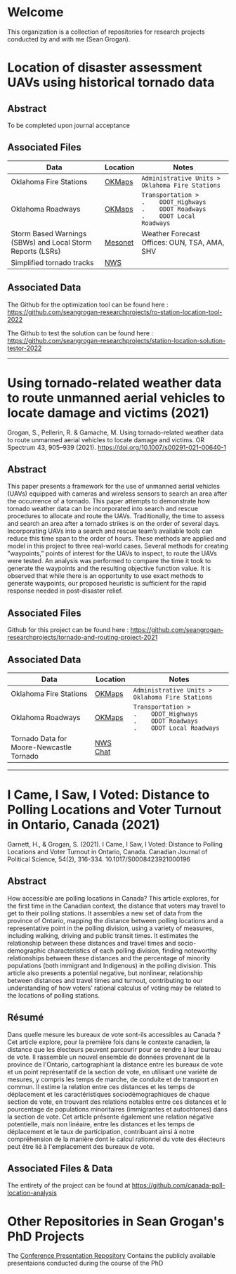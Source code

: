 # Welcome
This organization is a collection of repositories for research projects conducted by and with me (Sean Grogan).  

# Location of disaster assessment UAVs using historical tornado data

## Abstract

To be completed upon journal acceptance

## Associated Files

|Data |Location | Notes | 
| --- | --- | --- | 
| Oklahoma Fire Stations | [OKMaps](https://okmaps.org/OGI/search.aspx) | `Administrative Units > Oklahoma Fire Stations` | 
| Oklahoma Roadways | [OKMaps](https://okmaps.org/OGI/search.aspx) | `Transportation >`<br> `.    ODOT_Highways` <br>`.    ODOT Roadways` <br> `.    ODOT Local Roadways` |
| Storm Based Warnings (SBWs) and Local Storm Reports (LSRs) | [Mesonet](https://mesonet.agron.iastate.edu/) | Weather Forecast Offices: OUN, TSA, AMA, SHV |
| Simplified tornado tracks | [NWS](https://www.spc.noaa.gov/gis/svrgis/) | |

## Associated Data

The Github for the optimization tool can be found here : https://github.com/seangrogan-researchprojects/ro-station-location-tool-2022

The Github to test the solution can be found here : https://github.com/seangrogan-researchprojects/station-location-solution-testor-2022

--------------------------

# Using tornado-related weather data to route unmanned aerial vehicles to locate damage and victims (2021)

Grogan, S., Pellerin, R. & Gamache, M. Using tornado-related weather data to route unmanned aerial vehicles to locate damage and victims. OR Spectrum 43, 905–939 (2021). https://doi.org/10.1007/s00291-021-00640-1

## Abstract

This paper presents a framework for the use of unmanned aerial vehicles (UAVs) equipped with cameras and wireless sensors to search an area after the occurrence of a tornado. This paper attempts to demonstrate how tornado weather data can be incorporated into search and rescue procedures to allocate and route the UAVs. Traditionally, the time to assess and search an area after a tornado strikes is on the order of several days. Incorporating UAVs into a search and rescue team’s available tools can reduce this time span to the order of hours. These methods are applied and model in this project to three real-world cases. Several methods for creating ”waypoints,” points of interest for the UAVs to inspect, to route the UAVs were tested. An analysis was performed to compare the time it took to generate the waypoints and the resulting objective function value. It is observed that while there is an opportunity to use exact methods to generate waypoints, our proposed heuristic is sufficient for the rapid response needed in post-disaster relief.

## Associated Files

Github for this project can be found here : https://github.com/seangrogan-researchprojects/tornado-and-routing-project-2021

## Associated Data

|Data |Location | Notes | 
| --- | --- | --- | 
| Oklahoma Fire Stations | [OKMaps](https://okmaps.org/OGI/search.aspx) | `Administrative Units > Oklahoma Fire Stations` | 
| Oklahoma Roadways | [OKMaps](https://okmaps.org/OGI/search.aspx) | `Transportation >`<br> `.    ODOT_Highways` <br>`.    ODOT Roadways` <br> `.    ODOT Local Roadways` |
| Tornado Data for Moore-Newcastle Tornado | [NWS Chat](https://nwschat.weather.gov/lsr/#OUN/201305200400/201305210400/0110) | |


------------------------------------------

# I Came, I Saw, I Voted: Distance to Polling Locations and Voter Turnout in Ontario, Canada (2021)

Garnett, H., & Grogan, S. (2021). I Came, I Saw, I Voted: Distance to Polling Locations and Voter Turnout in Ontario, Canada. Canadian Journal of Political Science, 54(2), 316-334. 10.1017/S0008423921000196

## Abstract

How accessible are polling locations in Canada? This article explores, for the first time in the Canadian context, the distance that voters may travel to get to their polling stations. It assembles a new set of data from the province of Ontario, mapping the distance between polling locations and a representative point in the polling division, using a variety of measures, including walking, driving and public transit times. It estimates the relationship between these distances and travel times and socio-demographic characteristics of each polling division, finding noteworthy relationships between these distances and the percentage of minority populations (both immigrant and Indigenous) in the polling division. This article also presents a potential negative, but nonlinear, relationship between distances and travel times and turnout, contributing to our understanding of how voters’ rational calculus of voting may be related to the locations of polling stations.

## Résumé

Dans quelle mesure les bureaux de vote sont-ils accessibles au Canada ? Cet article explore, pour la première fois dans le contexte canadien, la distance que les électeurs peuvent parcourir pour se rendre à leur bureau de vote. Il rassemble un nouvel ensemble de données provenant de la province de l'Ontario, cartographiant la distance entre les bureaux de vote et un point représentatif de la section de vote, en utilisant une variété de mesures, y compris les temps de marche, de conduite et de transport en commun. Il estime la relation entre ces distances et les temps de déplacement et les caractéristiques sociodémographiques de chaque section de vote, en trouvant des relations notables entre ces distances et le pourcentage de populations minoritaires (immigrantes et autochtones) dans la section de vote. Cet article présente également une relation négative potentielle, mais non linéaire, entre les distances et les temps de déplacement et le taux de participation, contribuant ainsi à notre compréhension de la manière dont le calcul rationnel du vote des électeurs peut être lié à l'emplacement des bureaux de vote.

## Associated Files & Data

The entirety of the project can be found at https://github.com/canada-poll-location-analysis

# Other Repositories in Sean Grogan's PhD Projects

The [Conference Presentation Repository](https://github.com/seangrogan-phdprojects/conference_presentations) Contains the publicly available presentaions conducted during the course of the PhD

